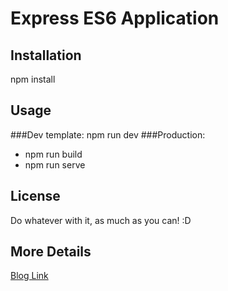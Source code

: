 # Express ES6 Application

## Installation
npm install

## Usage

###Dev template:
  npm run dev
###Production:
* npm run build
* npm run serve

## License
Do whatever with it, as much as you can! :D

## More  Details

[Blog Link](https://vvek.in/2017/01/27/simple-express-app-in-es6-mode-babel/)